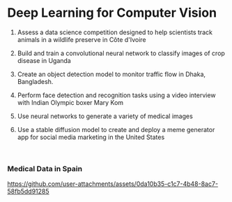 # Deep Learning for Computer Vision

1. Assess a data science competition designed to help scientists track animals in a wildlife preserve in Côte d'Ivoire

2. Build and train a convolutional neural network to classify images of crop disease in Uganda

3. Create an object detection model to monitor traffic flow in Dhaka, Bangladesh.

4. Perform face detection and recognition tasks using a video interview with Indian Olympic boxer Mary Kom

5. Use neural networks to generate a variety of medical images

6. Use a stable diffusion model to create and deploy a meme generator app for social media marketing in the United States


<br>



### **Medical Data in Spain**

https://github.com/user-attachments/assets/0da10b35-c1c7-4b48-8ac7-58fb5dd91285

